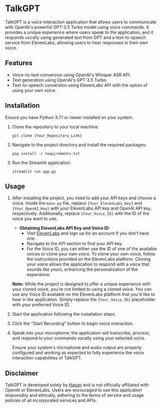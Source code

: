 # TalkGPT

TalkGPT is a voice interaction application that allows users to communicate with OpenAI's powerful GPT-3.5 Turbo model using voice commands. It provides a unique experience where users speak to the application, and it responds vocally using generated text from GPT and a text-to-speech service from ElevenLabs, allowing users to hear responses in their own voice.

## Features

- Voice-to-text conversion using OpenAI's Whisper ASR API.
- Text generation using OpenAI's GPT-3.5 Turbo.
- Text-to-speech conversion using ElevenLabs API with the option of using your own voice.

## Installation

Ensure you have Python 3.7.1 or newer installed on your system.

1. Clone the repository to your local machine:
    ```shell
    git clone {Your_Repository_Link}
    ```
2. Navigate to the project directory and install the required packages:
    ```shell
    pip install -r requirements.txt
    ```
3. Run the Streamlit application:
    ```shell
    streamlit run app.py
    ```
## Usage

1. After installing the project, you need to add your API keys and choose a voice. Inside the `main.py` file, replace `{Your_ElevenLabs_Key}` and `{Your_OpenAI_Key}` with your ElevenLabs API key and OpenAI API key, respectively. Additionally, replace `{Your_Voice_ID}` with the ID of the voice you want to use.

    - **Obtaining ElevenLabs API Key and Voice ID:**
      - Visit [ElevenLabs](https://www.elevenlabs.io/) and sign up for an account if you don’t have one.
      - Navigate to the API section to find your API key.
      - For the Voice ID, you can either use the ID of one of the available voices or clone your own voice. To clone your own voice, follow the instructions provided on the ElevenLabs platform. Cloning your voice allows the application to respond with a voice that sounds like yours, enhancing the personalization of the experience.

    **Note:** While the project is designed to offer a unique experience with your cloned voice, you're not limited to using a cloned voice. You can use any Voice ID available on the ElevenLabs platform that you'd like to hear in the application. Simply replace the `{Your_Voice_ID}` placeholder with your preferred Voice ID.

3. Start the application following the installation steps.
4. Click the "Start Recording" button to begin voice interaction.
5. Speak into your microphone; the application will transcribe, process, and respond to your commands vocally using your selected voice.

    Ensure your system's microphone and audio output are properly configured and working as expected to fully experience the voice interaction capabilities of TalkGPT.




## Disclaimer

TalkGPT is developed solely by [Hasan](https://github.com/hasanalmunshi) and is not officially affiliated with OpenAI or ElevenLabs. Users are encouraged to use this application responsibly and ethically, adhering to the terms of service and usage policies of all incorporated services and APIs.
